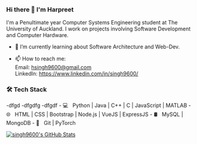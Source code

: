 ### Hi there 👋 I'm Harpreet
I'm a Penultimate year Computer Systems Engineering student at The University of Auckland. I work on projects involving Software Development and Computer Hardware. 

- 🌱 I’m currently learning about Software Architecture and Web-Dev. 
<!-- - ⚡ **Languages**: C, C++, Java, Python, JavaScript | **Technologies**: PyTorch, NodeJs, Flutter, VueJs, ExpressJS -->
- 📫 How to reach me: <br>Email: hsingh9600@gmail.com<br> LinkedIn: https://www.linkedin.com/in/singh9600/

<h3>🛠 Tech Stack</h3>
-dfgd
-dfgdfg
-dfgdf
- 💻 &nbsp; Python | Java | C++ | C | JavaScript | MATLAB
- 🌐 &nbsp; HTML | CSS | Bootstrap | Node.js | VueJS | ExpressJS
- 🛢 &nbsp; MySQL | MongoDB
- 🔧 &nbsp; Git | PyTorch

[![singh9600's GitHub Stats](https://github-readme-stats.vercel.app/api?username=singh9600&show_icons=true)](https://github.com/singh9600)


<!--
**singh9600/singh9600** is a ✨ _special_ ✨ repository because its `README.md` (this file) appears on your GitHub profile.

Here are some ideas to get you started:

- 🔭 I’m currently working on ...
- 🌱 I’m currently learning ...
- 👯 I’m looking to collaborate on ...
- 🤔 I’m looking for help with ...
- 💬 Ask me about ...
- 📫 How to reach me: ...
- 😄 Pronouns: ...
- ⚡ Fun fact: ...
-->

